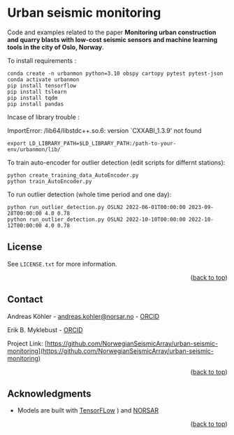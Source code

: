 <a name="readme-top"></a>

# Urban seismic monitoring

Code and examples related to the paper **Monitoring urban construction and quarry blasts with low-cost seismic sensors and machine learning tools in the city of Oslo, Norway**.

To install requirements :
```
conda create -n urbanmon python=3.10 obspy cartopy pytest pytest-json
conda activate urbanmon
pip install tensorflow
pip install tslearn
pip install tqdm
pip install pandas
```

Incase of library trouble :

ImportError: /lib64/libstdc++.so.6: version `CXXABI_1.3.9' not found
```
export LD_LIBRARY_PATH=$LD_LIBRARY_PATH:/path-to-your-env/urbanmon/lib/
```

To train auto-encoder for outlier detection (edit scripts for differnt stations):
```
python create_training_data_AutoEncoder.py
python train_AutoEncoder.py 
```

To run outlier detection (whole time period and one day):
```
python run_outlier_detection.py OSLN2 2022-06-01T00:00:00 2023-09-28T00:00:00 4.0 0.78
python run_outlier_detection.py OSLN2 2022-10-10T00:00:00 2022-10-12T00:00:00 4.0 0.78
```

## License

See `LICENSE.txt` for more information.

<p align="right">(<a href="#readme-top">back to top</a>)</p>


<!-- CONTACT -->
## Contact

Andreas Köhler - andreas.kohler@norsar.no - [ORCID](https://orcid.org/0000-0002-1060-7637)

Erik B. Myklebust - [ORCID](https://orcid.org/0000-0002-3056-2544)


Project Link: [https://github.com/NorwegianSeismicArray/urban-seismic-monitoring](https://github.com/NorwegianSeismicArray/urban-seismic-monitoring)

<p align="right">(<a href="#readme-top">back to top</a>)</p>


<!-- ACKNOWLEDGMENTS -->
## Acknowledgments

* Models are built with [TensorFLow](https://www.tensorflow.org/)
) and [NORSAR](http://www.norsardata.no/NDC/bulletins/regional/)

<p align="right">(<a href="#readme-top">back to top</a>)</p>

